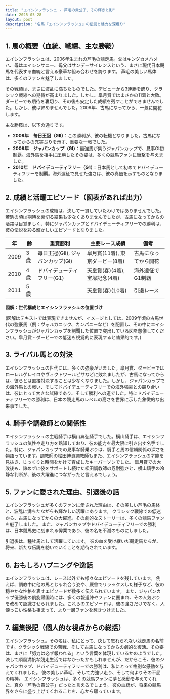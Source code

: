 ```yaml
---
title: "エイシンフラッシュ - 芦毛の貴公子、その輝きと影"
date: 2025-05-28
layout: post
description: "名馬『エイシンフラッシュ』の伝説と魅力を深堀り"
---
```


## 1. 馬の概要（血統、戦績、主な勝鞍）

エイシンフラッシュは、2006年生まれの芦毛の競走馬。父はキングカメハメハ、母はエイシンサニー、母父はサンデーサイレンスという、まさに現代日本競馬を代表する血統と言える豪華な組み合わせを誇ります。  芦毛の美しい馬体は、多くのファンを魅了しました。

その戦績は、まさに波乱に満ちたものでした。デビューから3連勝を飾り、クラシック戦線への期待が高まりました。しかし、皐月賞ではまさかの11着と大敗。ダービーでも期待を裏切り、その後も安定した成績を残すことができませんでした。しかし、彼は諦めませんでした。2009年、古馬になってから、一気に開花します。

主な勝鞍は、以下の通りです。

* **2009年　毎日王冠（GII）**：この勝利が、彼の転機となりました。古馬になってからの充実ぶりを示す、重要な一戦でした。
* **2009年　ジャパンカップ（GI）**：最強馬が集うジャパンカップで、見事GI初制覇。海外馬を相手に圧勝したその姿は、多くの競馬ファンに衝撃を与えました。
* **2010年　ドバイデューティフリー（G1）**：日本馬として初めてドバイデューティフリーを制覇。海外遠征で見せた強さは、彼の真価を示すものとなりました。


## 2. 成績と活躍エピソード（図表があれば出力）

エイシンフラッシュの成績は、決して一貫していたわけではありませんでした。若駒の頃は期待を裏切る結果も少なくありませんでしたが、古馬になってからの活躍は目覚ましく、特にジャパンカップとドバイデューティフリーでの勝利は、彼の伝説を彩る輝かしいエピソードとなりました。

| 年 | 齢 | 重賞勝利 | 主要レース成績 | 備考 |
|---|---|---|---|---|
| 2009 | 3歳 | 毎日王冠(GII), ジャパンカップ(GI) | 皐月賞(11着), 東京ダービー(8着) | 古馬になってから開花 |
| 2010 | 4歳 | ドバイデューティフリー(G1) |  天皇賞(春)(4着), 宝塚記念(4着) | 海外遠征でG1制覇 |
| 2011 | 5歳 |  |  天皇賞(春)(10着) |  引退レース |


**図解：世代構成とエイシンフラッシュの位置づけ**

(図解はテキストでは表現できませんが、イメージとしては、2009年頃の古馬世代の強豪馬（例：ヴォルカニック、カンパニーなど）を配置し、その中にエイシンフラッシュがジャパンカップを制覇した位置で突出している図を想像してください。皐月賞・ダービーでの低迷も視覚的に表現すると効果的です。)


## 3. ライバル馬との対決

エイシンフラッシュの世代には、多くの強豪がいました。皐月賞、ダービーではローレルゲレイロやヴィクトワールピサなどに敗れましたが、古馬になってからは、彼らとは直接対決することは少なくなりました。しかし、ジャパンカップでの海外馬との戦い、そしてドバイデューティフリーでの海外強豪との競り合いは、彼にとって大きな試練であり、そして勝利への道でした。特にドバイデューティフリーでの勝利は、日本の競走馬のレベルの高さを世界に示した象徴的な出来事でした。


## 4. 騎手や調教師との関係性

エイシンフラッシュの主戦騎手は横山典弘騎手でした。横山騎手は、エイシンフラッシュの気性や走り方を熟知しており、彼の能力を最大限に引き出す名手でした。特に、ジャパンカップでの見事な騎乗ぶりは、騎手と馬の信頼関係の深さを物語っています。調教師の松田博資調教師もまた、エイシンフラッシュの才能を見抜き、じっくりと時間をかけて育成したキーパーソンでした。  皐月賞での大敗後も、諦めずに彼をサポートし続けた松田調教師の忍耐強さと、横山騎手の冷静な判断が、後の大躍進につながったと言えるでしょう。


## 5. ファンに愛された理由、引退後の話

エイシンフラッシュが多くのファンに愛された理由は、その美しい芦毛の馬体と、波乱に満ちたながらも輝かしい活躍にあります。  クラシック戦線での低迷から、古馬になってからの大躍進。その劇的なストーリーは、多くの競馬ファンを魅了しました。  また、ジャパンカップやドバイデューティフリーでの勝利は、日本競馬史に刻まれる偉業であり、彼の名を不滅のものにしました。

引退後は、種牡馬として活躍しています。  彼の血を受け継いだ競走馬たちが、将来、新たな伝説を紡いでいくことを期待されています。


## 6. おもしろハプニングや逸話

エイシンフラッシュは、レース以外でも様々なエピソードを残しています。  例えば、調教中に他の馬とじゃれ合う姿や、厩舎でリラックスした様子など、彼の穏やかな性格を表すエピソードが数多く伝えられています。  また、ジャパンカップ優勝後の凱旋帰国時には、多くの報道陣やファンに囲まれ、その人気ぶりを改めて認識させられました。これらのエピソードは、彼の強さだけでなく、人懐っこい性格も相まって、より一層ファンを惹きつけました。


## 7. 編集後記（個人的な視点からの総括）

エイシンフラッシュ。その名は、私にとって、決して忘れられない競走馬の名前です。クラシック戦線での苦戦、そして古馬になってからの劇的な復活。その姿は、まさに「努力は必ず報われる」という言葉を体現しているかのようでした。  決して順風満帆な競走生活ではなかったかもしれませんが、だからこそ、彼のジャパンカップ、ドバイデューティフリーでの勝利は、私にとって格別な感動を与えてくれました。  彼の美しい芦毛、そして力強い走り、そして何よりその不屈の精神。  エイシンフラッシュは、多くの競馬ファンに夢と感動を与えてくれた、真の「芦毛の貴公子」だったと言えるでしょう。  彼の血統が、将来の競馬界をさらに盛り上げてくれることを、心から願っています。

